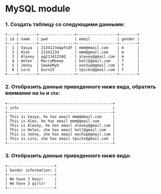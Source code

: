 # MySQL module

### 1. Создать таблицу со следующими данными:

```
+----+--------+----------------+------------------+--------+
| id | name   | pwd            | email            | gender |
+----+--------+----------------+------------------+--------+
|  1 | Vasya  | 21341234qwfsdf | mmm@mmail.com    | m      |
|  2 | Alex   | 21341234       | mmm@gmail.com    | m      |
|  3 | Alexey | qq21341234Q    | alexey@gmail.com | m      |
|  4 | Helen  | MarryMeeee     | hell@gmail.com   | f      |
|  5 | Jenny  | SmakeMyb       | eachup@gmail.com | f      |
|  6 | Lora   | burn23         | tpicks@gmail.com | f      |
+----+--------+----------------+------------------+--------+
```

### 2. Отобразить данные приведенного ниже вида, обратить внимание на `he` и `she`:

```
+-----------------------------------------------+
| info                                          |
+-----------------------------------------------+
| This is Vasya, he has email mmm@mmail.com     |
| This is Alex, he has email mmm@gmail.com      |
| This is Alexey, he has email alexey@gmail.com |
| This is Helen, she has email hell@gmail.com   |
| This is Jenny, she has email eachup@gmail.com |
| This is Lora, she has email tpicks@gmail.com  |
+-----------------------------------------------+
```

### 3. Отобразить данные приведенного ниже вида:

```
+---------------------+
| Gender information: |
+---------------------+
| We have 3 boys!     |
| We have 3 girls!    |
+---------------------+
```


